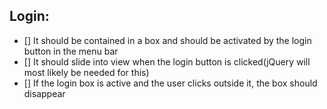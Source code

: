  ## Login:
- [] It should be contained in a box and should be activated by the login button in the menu bar
- [] It should slide into view when the login button is clicked(jQuery will most likely be needed for this)
- [] If the login box is active and the user clicks outside it, the box should disappear
 
